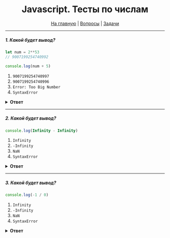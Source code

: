 <div align="center">

<h1>Javascript. Тесты по числам</h1>

<a href="https://github.com/dollaween/javascript-tests">На главную</a> | <a href="https://github.com/dollaween/javascript-questions">Вопросы</a> | <a href="https://github.com/dollaween/javascript-tasks">Задачи</a>

</div>

---

##### 1. Какой будет вывод?

```javascript
let num = 2**53
// 9007199254740992

console.log(num + 5)
```

1. `9007199254740997`
2. `9007199254740996`
3. `Error: Too Big Number`
4. `SyntaxError`

<details><summary><b>Ответ</b></summary>
<p>

**Ответ: 2**

Из-за ограничений в вычислениях, `2**53` — это максимальное число, которое обеспечивает точность вычислений.

</p>
</details>

---

##### 2. Какой будет вывод?

```javascript
console.log(Infinity - Infinity)
```

1. `Infinity`
2. `-Infinity`
3. `NaN`
4. `SyntaxError`

<details><summary><b>Ответ</b></summary>
<p>

**Ответ: 3**

</p>
</details>

---

##### 3. Какой будет вывод?

```javascript
console.log(-1 / 0)
```

1. `Infinity`
2. `-Infinity`
3. `NaN`
4. `SyntaxError`

<details><summary><b>Ответ</b></summary>
<p>

**Ответ: 2**

</p>
</details>
